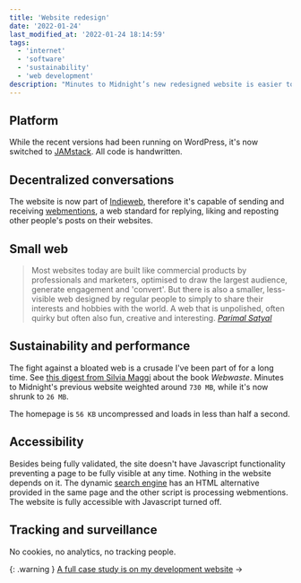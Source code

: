 ```yaml
---
title: 'Website redesign'
date: '2022-01-24'
last_modified_at: '2022-01-24 18:14:59'
tags:
  - 'internet'
  - 'software'
  - 'sustainability'
  - 'web development'
description: "Minutes to Midnight’s new redesigned website is easier to navigate and straight to the point. Built with Jekyll, Github and Netlify."
---
```

## Platform

While the recent versions had been running on WordPress, it's now switched to [JAMstack](https://jamstack.org/what-is-jamstack/). All code is handwritten.

## Decentralized conversations

The website is now part of [Indieweb](https://indieweb.org/), therefore it's capable of sending and receiving [webmentions](https://alistapart.com/article/webmentions-enabling-better-communication-on-the-internet/), a web standard for replying, liking and reposting other people's posts on their websites.

## Small web

> Most websites today are built like commercial products by professionals and marketers, optimised to draw the largest audience, generate engagement and 'convert'. But there is also a smaller, less-visible web designed by regular people to simply to share their interests and hobbies with the world. A web that is unpolished, often quirky but often also fun, creative and interesting.
> <cite>[Parimal Satyal](https://neustadt.fr/essays/the-small-web/)</cite>

## Sustainability and performance

The fight against a bloated web is a crusade I've been part of for a long time. See [this digest from Silvia Maggi](https://silviamaggidesign.com/design-digested/biased-ai/#webwaste) about the book _Webwaste_. Minutes to Midnight's previous website weighted around `730 MB`, while it's now shrunk to `26 MB`.

The homepage is `56 KB` uncompressed and loads in less than half a second.

## Accessibility

Besides being fully validated, the site doesn't have Javascript functionality preventing a page to be fully visible at any time. Nothing in the website depends on it. The dynamic [search engine](/search/) has an HTML alternative provided in the same page and the other script is processing webmentions. The website is fully accessible with Javascript turned off.

## Tracking and surveillance

No cookies, no analytics, no tracking people.

{: .warning }
[A full case study is on my development website](https://simonesilvestroni.com/project-minutes-to-midnight/)&nbsp;→